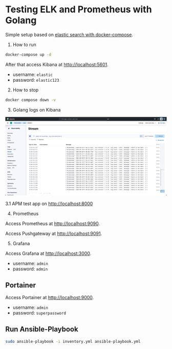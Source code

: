# Testing ELK and Prometheus with Golang

Simple setup based on [elastic search with docker-compose](https://www.elastic.co/guide/en/elasticsearch/reference/current/docker.html#docker-compose-file).

1. How to run

```bash
docker-compose up -d
```

After that access Kibana at [http://localhost:5601](http://localhost:5601).

- username: `elastic`
- password: `elastic123`

2. How to stop

```bash
docker compose down -v
```

3. Golang logs on Kibana

![Logs](./assets/logs.png)

3.1 APM test app on [http://localhost:8000](http://localhost:8000)

4. Prometheus

Access Prometheus at [http://localhost:9090](http://localhost:9090).

Access Pushgateway at [http://localhost:9091](http://localhost:9091).

5. Grafana

Access Grafana at [http://localhost:3000](http://localhost:3000).

- username: `admin`
- password: `admin`


## Portainer 

Access Portainer at [http://localhost:9000](http://localhost:9000).

- username: `admin`
- password: `superpassword`

## Run Ansible-Playbook

```bash
sudo ansible-playbook -i inventory.yml ansible-playbook.yml
```